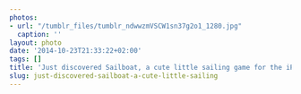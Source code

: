 ```yaml
---
photos:
- url: "/tumblr_files/tumblr_ndwwzmVSCW1sn37g2o1_1280.jpg"
  caption: ''
layout: photo
date: '2014-10-23T21:33:22+02:00'
tags: []
title: 'Just discovered Sailboat, a cute little sailing game for the iPad. '
slug: just-discovered-sailboat-a-cute-little-sailing
---
```

